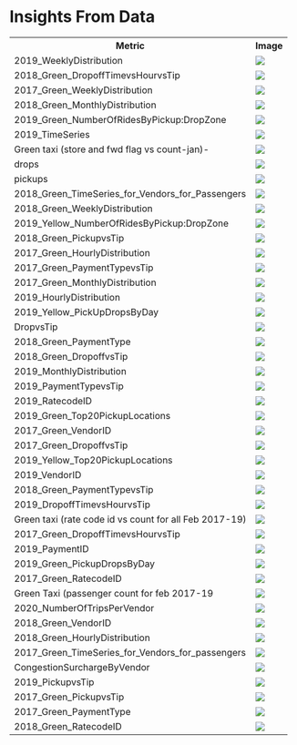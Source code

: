 # Insights From Data
<table>
  <tr><th>Metric</th><th>Image</th></tr>
  <tr><td>2019_WeeklyDistribution</td><td><img src="2019_WeeklyDistribution.PNG"/></td></tr>
<tr><td>2018_Green_DropoffTimevsHourvsTip</td><td><img src="2018_Green_DropoffTimevsHourvsTip.PNG"/></td></tr>
<tr><td>2017_Green_WeeklyDistribution</td><td><img src="2017_Green_WeeklyDistribution.PNG"/></td></tr>
<tr><td>2018_Green_MonthlyDistribution</td><td><img src="2018_Green_MonthlyDistribution.PNG"/></td></tr>
<tr><td>2019_Green_NumberOfRidesByPickup:DropZone</td><td><img src="2019_Green_NumberOfRidesByPickup:DropZone.png"/></td></tr>
<tr><td>2019_TimeSeries</td><td><img src="2019_TimeSeries.PNG"/></td></tr>
<tr><td>Green taxi (store and fwd flag vs count-jan)- </td><td><img src="Green taxi (store and fwd flag vs count-jan)- .PNG"/></td></tr>
<tr><td>drops</td><td><img src="drops.png"/></td></tr>
<tr><td>pickups</td><td><img src="pickups.png"/></td></tr>
<tr><td>2018_Green_TimeSeries_for_Vendors_for_Passengers</td><td><img src="2018_Green_TimeSeries_for_Vendors_for_Passengers.PNG"/></td></tr>
<tr><td>2018_Green_WeeklyDistribution</td><td><img src="2018_Green_WeeklyDistribution.PNG"/></td></tr>
<tr><td>2019_Yellow_NumberOfRidesByPickup:DropZone</td><td><img src="2019_Yellow_NumberOfRidesByPickup:DropZone.png"/></td></tr>
<tr><td>2018_Green_PickupvsTip</td><td><img src="2018_Green_PickupvsTip.PNG"/></td></tr>
<tr><td>2017_Green_HourlyDistribution</td><td><img src="2017_Green_HourlyDistribution.PNG"/></td></tr>
<tr><td>2017_Green_PaymentTypevsTip</td><td><img src="2017_Green_PaymentTypevsTip.PNG"/></td></tr>
<tr><td>2017_Green_MonthlyDistribution</td><td><img src="2017_Green_MonthlyDistribution.PNG"/></td></tr>
<tr><td>2019_HourlyDistribution</td><td><img src="2019_HourlyDistribution.PNG"/></td></tr>
<tr><td>2019_Yellow_PickUpDropsByDay</td><td><img src="2019_Yellow_PickUpDropsByDay.png"/></td></tr>
<tr><td>DropvsTip</td><td><img src="DropvsTip.PNG"/></td></tr>
<tr><td>2018_Green_PaymentType</td><td><img src="2018_Green_PaymentType.PNG"/></td></tr>
<tr><td>2018_Green_DropoffvsTip</td><td><img src="2018_Green_DropoffvsTip.PNG"/></td></tr>
<tr><td>2019_MonthlyDistribution</td><td><img src="2019_MonthlyDistribution.PNG"/></td></tr>
<tr><td>2019_PaymentTypevsTip</td><td><img src="2019_PaymentTypevsTip.PNG"/></td></tr>
<tr><td>2019_RatecodeID</td><td><img src="2019_RatecodeID.PNG"/></td></tr>
<tr><td>2019_Green_Top20PickupLocations</td><td><img src="2019_Green_Top20PickupLocations.png"/></td></tr>
<tr><td>2017_Green_VendorID</td><td><img src="2017_Green_VendorID.PNG"/></td></tr>
<tr><td>2017_Green_DropoffvsTip</td><td><img src="2017_Green_DropoffvsTip.PNG"/></td></tr>
<tr><td>2019_Yellow_Top20PickupLocations</td><td><img src="2019_Yellow_Top20PickupLocations.png"/></td></tr>
<tr><td>2019_VendorID</td><td><img src="2019_VendorID.PNG"/></td></tr>
<tr><td>2018_Green_PaymentTypevsTip</td><td><img src="2018_Green_PaymentTypevsTip.PNG"/></td></tr>
<tr><td>2019_DropoffTimevsHourvsTip</td><td><img src="2019_DropoffTimevsHourvsTip.PNG"/></td></tr>
<tr><td>Green taxi (rate code id vs count for all Feb 2017-19) </td><td><img src="Green taxi (rate code id vs count for all Feb 2017-19) .png"/></td></tr>
<tr><td>2017_Green_DropoffTimevsHourvsTip</td><td><img src="2017_Green_DropoffTimevsHourvsTip.PNG"/></td></tr>
<tr><td>2019_PaymentID</td><td><img src="2019_PaymentID.PNG"/></td></tr>
<tr><td>2019_Green_PickupDropsByDay</td><td><img src="2019_Green_PickupDropsByDay.png"/></td></tr>
<tr><td>2017_Green_RatecodeID</td><td><img src="2017_Green_RatecodeID.PNG"/></td></tr>
<tr><td>Green Taxi (passenger count  for feb 2017-19 </td><td><img src="Green Taxi (passenger count  for feb 2017-19 .png"/></td></tr>
<tr><td>2020_NumberOfTripsPerVendor</td><td><img src="2020_NumberOfTripsPerVendor.png"/></td></tr>
<tr><td>2018_Green_VendorID</td><td><img src="2018_Green_VendorID.PNG"/></td></tr>
<tr><td>2018_Green_HourlyDistribution</td><td><img src="2018_Green_HourlyDistribution.PNG"/></td></tr>
<tr><td>2017_Green_TimeSeries_for_Vendors_for_passengers</td><td><img src="2017_Green_TimeSeries_for_Vendors_for_passengers.PNG"/></td></tr>
<tr><td>CongestionSurchargeByVendor</td><td><img src="CongestionSurchargeByVendor.png"/></td></tr>
<tr><td>2019_PickupvsTip</td><td><img src="2019_PickupvsTip.PNG"/></td></tr>
<tr><td>2017_Green_PickupvsTip</td><td><img src="2017_Green_PickupvsTip.PNG"/></td></tr>
<tr><td>2017_Green_PaymentType</td><td><img src="2017_Green_PaymentType.PNG"/></td></tr>
<tr><td>2018_Green_RatecodeID</td><td><img src="2018_Green_RatecodeID.PNG"/></td></tr>
</table>
